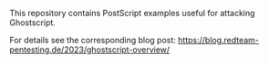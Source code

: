 This repository contains PostScript examples useful for attacking Ghostscript.

For details see the corresponding blog post:
https://blog.redteam-pentesting.de/2023/ghostscript-overview/
